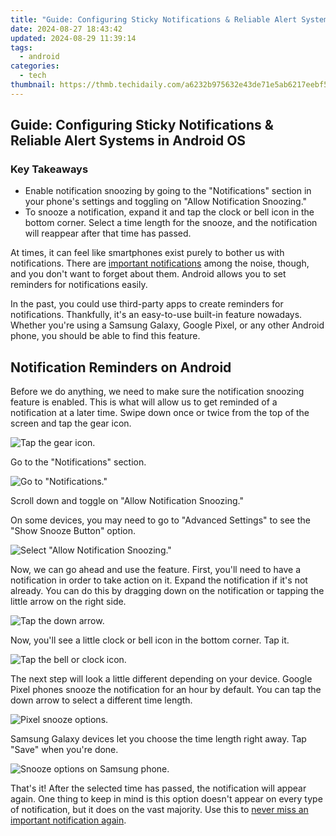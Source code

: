 ```yaml
---
title: "Guide: Configuring Sticky Notifications & Reliable Alert Systems in Android OS"
date: 2024-08-27 18:43:42
updated: 2024-08-29 11:39:14
tags:
  - android
categories:
  - tech
thumbnail: https://thmb.techidaily.com/a6232b975632e43de71e5ab6217eebf552fc531569d56d79c1b10e2acedb4321.png
---
```


## Guide: Configuring Sticky Notifications & Reliable Alert Systems in Android OS

### Key Takeaways

* Enable notification snoozing by going to the "Notifications" section in your phone's settings and toggling on "Allow Notification Snoozing."
* To snooze a notification, expand it and tap the clock or bell icon in the bottom corner. Select a time length for the snooze, and the notification will reappear after that time has passed.

 At times, it can feel like smartphones exist purely to bother us with notifications. There are [important notifications](https://win11-tips.techidaily.com/mending-gaps-between-explore-elements/) among the noise, though, and you don't want to forget about them. Android allows you to set reminders for notifications easily.

 In the past, you could use third-party apps to create reminders for notifications. Thankfully, it's an easy-to-use built-in feature nowadays. Whether you're using a Samsung Galaxy, Google Pixel, or any other Android phone, you should be able to find this feature.

##  Notification Reminders on Android

 Before we do anything, we need to make sure the notification snoozing feature is enabled. This is what will allow us to get reminded of a notification at a later time. Swipe down once or twice from the top of the screen and tap the gear icon.

![Tap the gear icon.](https://static1.howtogeekimages.com/wordpress/wp-content/uploads/2023/08/screenshot_20230829_144627_settings.jpg) 

 Go to the "Notifications" section.

![Go to "Notifications."](https://static1.howtogeekimages.com/wordpress/wp-content/uploads/2023/08/screenshot_20230829_144636_settings.jpg) 

 Scroll down and toggle on "Allow Notification Snoozing."

 On some devices, you may need to go to "Advanced Settings" to see the "Show Snooze Button" option.

![Select "Allow Notification Snoozing."](https://static1.howtogeekimages.com/wordpress/wp-content/uploads/2023/08/screenshot_20230830-155751.png) 

 Now, we can go ahead and use the feature. First, you'll need to have a notification in order to take action on it. Expand the notification if it's not already. You can do this by dragging down on the notification or tapping the little arrow on the right side.

![Tap the down arrow.](https://static1.howtogeekimages.com/wordpress/wp-content/uploads/2023/08/screenshot_20230830_151141_settings.jpg) 

 Now, you'll see a little clock or bell icon in the bottom corner. Tap it.

![Tap the bell or clock icon.](https://static1.howtogeekimages.com/wordpress/wp-content/uploads/2023/08/screenshot_20230830_151207_settings.jpg) 

 The next step will look a little different depending on your device. Google Pixel phones snooze the notification for an hour by default. You can tap the down arrow to select a different time length.

![Pixel snooze options.](https://static1.howtogeekimages.com/wordpress/wp-content/uploads/2023/08/screenshot_20230830-151232.png) 

 Samsung Galaxy devices let you choose the time length right away. Tap "Save" when you're done.

![Snooze options on Samsung phone.](https://static1.howtogeekimages.com/wordpress/wp-content/uploads/2023/08/screenshot_20230830_151237_settings.jpg) 

 That's it! After the selected time has passed, the notification will appear again. One thing to keep in mind is this option doesn't appear on every type of notification, but it does on the vast majority. Use this to [never miss an important notification again](https://ai-video-apps.techidaily.com/new-tag-organize-and-enjoy-best-video-tag-editors-for-windows-and-macos/).

<ins class="adsbygoogle"
     style="display:block"
     data-ad-format="autorelaxed"
     data-ad-client="ca-pub-7571918770474297"
     data-ad-slot="1223367746"></ins>



<ins class="adsbygoogle"
     style="display:block"
     data-ad-client="ca-pub-7571918770474297"
     data-ad-slot="8358498916"
     data-ad-format="auto"
     data-full-width-responsive="true"></ins>
